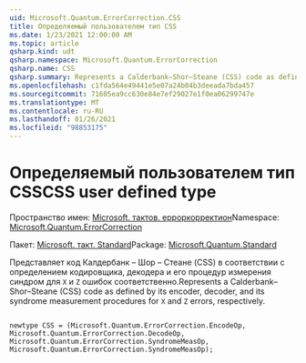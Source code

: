 ```yaml
---
uid: Microsoft.Quantum.ErrorCorrection.CSS
title: Определяемый пользователем тип CSS
ms.date: 1/23/2021 12:00:00 AM
ms.topic: article
qsharp.kind: udt
qsharp.namespace: Microsoft.Quantum.ErrorCorrection
qsharp.name: CSS
qsharp.summary: Represents a Calderbank–Shor–Steane (CSS) code as defined by its encoder, decoder, and its syndrome measurement procedures for `X` and `Z` errors, respectively.
ms.openlocfilehash: c1fda564e49441e5e07a24b04b3deeada7bda457
ms.sourcegitcommit: 71605ea9cc630e84e7ef29027e1f0ea06299747e
ms.translationtype: MT
ms.contentlocale: ru-RU
ms.lasthandoff: 01/26/2021
ms.locfileid: "98853175"
---
```

# <a name="css-user-defined-type"></a><span data-ttu-id="7b701-102">Определяемый пользователем тип CSS</span><span class="sxs-lookup"><span data-stu-id="7b701-102">CSS user defined type</span></span>

<span data-ttu-id="7b701-103">Пространство имен: [Microsoft. тактов. ерроркорректион](xref:Microsoft.Quantum.ErrorCorrection)</span><span class="sxs-lookup"><span data-stu-id="7b701-103">Namespace: [Microsoft.Quantum.ErrorCorrection](xref:Microsoft.Quantum.ErrorCorrection)</span></span>

<span data-ttu-id="7b701-104">Пакет: [Microsoft. такт. Standard](https://nuget.org/packages/Microsoft.Quantum.Standard)</span><span class="sxs-lookup"><span data-stu-id="7b701-104">Package: [Microsoft.Quantum.Standard](https://nuget.org/packages/Microsoft.Quantum.Standard)</span></span>


<span data-ttu-id="7b701-105">Представляет код Калдербанк – Шор – Стеане (CSS) в соответствии с определением кодировщика, декодера и его процедур измерения синдром для `X` и `Z` ошибок соответственно.</span><span class="sxs-lookup"><span data-stu-id="7b701-105">Represents a Calderbank–Shor–Steane (CSS) code as defined by its encoder, decoder, and its syndrome measurement procedures for `X` and `Z` errors, respectively.</span></span>

```qsharp

newtype CSS = (Microsoft.Quantum.ErrorCorrection.EncodeOp, Microsoft.Quantum.ErrorCorrection.DecodeOp, Microsoft.Quantum.ErrorCorrection.SyndromeMeasOp, Microsoft.Quantum.ErrorCorrection.SyndromeMeasOp);
```

